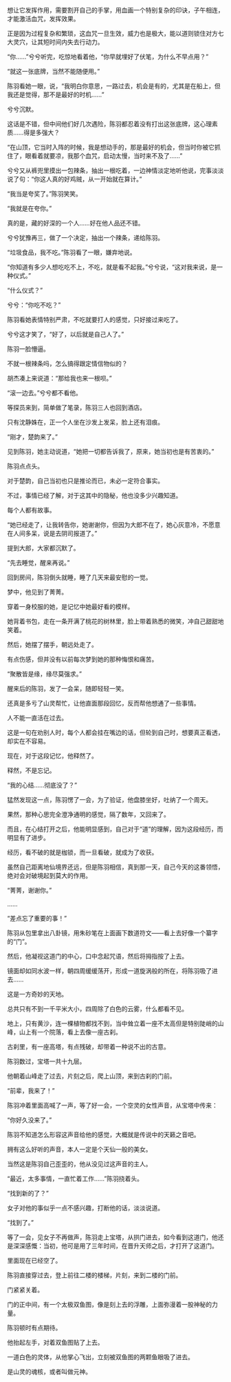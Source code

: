 想让它发挥作用，需要割开自己的手掌，用血画一个特别复杂的印诀，子午相连，才能激活血咒，发挥效果。

正是因为过程复杂和繁琐，这血咒一旦生效，威力也是极大，能以道则锁住对方七大灵穴，让其短时间内失去行动力。

“你……”兮兮听完，吃惊地看着他，“你早就埋好了伏笔，为什么不早点用？”

“就这一张底牌，当然不能随便用。”

陈羽看她一眼，说，“我明白你意思，一路过去，机会是有的，尤其是在船上，但我还是觉得，那不是最好的时机……”

兮兮沉默。

这话是不错，但中间他们好几次遇险，陈羽都忍着没有打出这张底牌，这心理素质……得是多强大？

“在山顶，它当时入阵的时候，我是想动手的，那是最好的机会，但当时你被它抓住了，眼看着就要凉，我那个血咒，启动太慢，当时来不及了……”

兮兮又从裤兜里摸出一包辣条，抽出一根吃着，一边神情淡定地听他说，完事淡淡说了句：“你这人真的好鸡贼，从一开始就在算计。”

“我当是夸奖了。”陈羽笑笑。

“我就是在夸你。”

真的是，藏的好深的一个人……好在他人品还不错。

兮兮犹豫再三，做了一个决定，抽出一个辣条，递给陈羽。

“垃圾食品，我不吃。”陈羽看了一眼，嫌弃地说。

“你知道有多少人想吃吃不上，不吃，就是看不起我。”兮兮说，“这对我来说，是一种仪式。”

“什么仪式？”

兮兮：“你吃不吃？”

陈羽看她表情特别严肃，不吃就要打人的感觉，只好接过来吃了。

兮兮这才笑了，“好了，以后就是自己人了。”

陈羽一脸懵逼。

不就一根辣条吗，怎么搞得跟定情信物似的？

胡杰凑上来说道：“那给我也来一根呗。”

“滚一边去。”兮兮都不看他。

等探员来到，简单做了笔录，陈羽三人也回到酒店。

只有沈静姝在，正一个人坐在沙发上发呆，脸上还有泪痕。

“刚才，楚韵来了。”

见到陈羽，她主动说道，“她把一切都告诉我了，原来，她当初也是有苦衷的。”

陈羽点点头。

对于楚韵，自己当初也只是推论而已，未必一定符合事实。

不过，事情已经了解，对于这其中的隐秘，他也没多少兴趣知道。

每个人都有故事。

“她已经走了，让我转告你，她谢谢你，但因为大郎不在了，她心灰意冷，不愿意在人间多呆，说是去阴司报道了。”

提到大郎，大家都沉默了。

“先去睡觉，醒来再说。”

回到房间，陈羽倒头就睡，睡了几天来最安慰的一觉。

梦中，他见到了菁菁。

穿着一身校服的她，是记忆中她最好看的模样。

她背着书包，走在一条开满了桃花的树林里，脸上带着熟悉的微笑，冲自己甜甜地笑着。

然后，她摆了摆手，朝远处走了。

有点伤感，但并没有以前每次梦到她的那种悔恨和痛苦。

“聚散皆是缘，缘尽莫强求。”

醒来后的陈羽，发了一会呆，随即轻轻一笑。

还真是多亏了山灵帮忙，让他直面那段回忆，反而帮他想通了一些事情。

人不能一直活在过去。

这是一句在劝别人时，每个人都会挂在嘴边的话，但轮到自己时，想要真正看透，却实在不容易。

现在，对于这段记忆，他释然了。

释然，不是忘记。

“我的心结……彻底没了？”

猛然发现这一点，陈羽愣了一会，为了验证，他盘膝坐好，吐纳了一个周天。

果然，那种心思完全澄净通明的感觉，隔了数年，又回来了。

而且，在心结打开之后，他能明显感到，自己对于“道”的理解，因为这段经历，而明显有了进步。

经历，看不破的就是枷锁，而一旦看破，就成为了收获。

虽然自己距离地仙境界还远，但是陈羽相信，真到那一天，自己今天的这番领悟，绝对会对破境起到莫大的作用。

“菁菁，谢谢你。”

……

“差点忘了重要的事！”

陈羽从包里拿出八卦镜，用朱砂笔在上面画下数道符文——看上去好像一个纂字的“门”。

然后，他凝视这道门的中心，口中念起咒语，然后将拇指按了上去。

镜面却如同水波一样，朝四周缓缓荡开，形成一道旋涡般的所在，将陈羽吸了进去……

这是一方奇妙的天地。

总共只有不到一千平米大小，四周除了白色的云雾，什么都看不见。

地上，只有黄沙，连一棵植物都找不到，当中耸立着一座不太高但是特别陡峭的山峰，山上有一个院落，看上去像一座古刹。

古刹里，有一座高塔，有点残破，却带着一种说不出的古意。

陈羽数过，宝塔一共十九层。

他朝着山峰走了过去，片刻之后，爬上山顶，来到古刹的门前。

“前辈，我来了！”

陈羽冲着里面高喊了一声，等了好一会，一个空灵的女性声音，从宝塔中传来：

“你好久没来了。”

陈羽不知道怎么形容这声音给他的感觉，大概就是传说中的天籁之音吧。

拥有这么好听的声音，本人一定是个天仙一般的美女。

当然这是陈羽自己歪歪的，他从没见过这声音的主人。

“最近，太多事情，一直忙着工作……”陈羽挠着头。

“找到新的了？”

女子对他的事似乎一点不感兴趣，打断他的话，淡淡说道。

“找到了。”

等了一会，见女子不再做声，陈羽走上宝塔，从拱门进去，如今看到这道门，他还是深深感慨：当初，他可是用了三年时间，在晋升天师之后，才打开了这道门。

里面现在已经空了。

陈羽直接穿过去，登上前往二楼的楼梯，片刻，来到二楼的门前。

门紧紧关着。

门的正中间，有一个太极双鱼图，像是刻上去的浮雕，上面弥漫着一股神秘的力量。

陈羽顿时有点期待。

他抬起左手，对着双鱼图贴了上去。

一道白色的灵体，从他掌心飞出，立刻被双鱼图的两颗鱼眼吸了进去。

是山灵的魂核，或者叫做元神。
